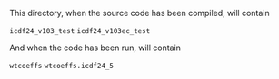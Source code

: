 This directory, when the source code has been compiled, will contain

`icdf24_v103_test`
`icdf24_v103ec_test`

And when the code has been run, will contain

`wtcoeffs`
`wtcoeffs.icdf24_5`
